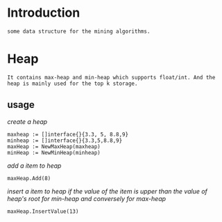 # Introduction

    some data structure for the mining algorithms.
    
# Heap

    It contains max-heap and min-heap which supports float/int. And the heap is mainly used for the top k storage. 
    
## usage

*create a heap* 
    
    maxheap := []interface{}{3.3, 5, 8.8,9}
    minheap := []interface{}{3.3,5,8.8,9}
    maxHeap := NewMaxHeap(maxheap)
    minHeap := NewMinHeap(minheap)

*add a item to heap*

    maxHeap.Add(8)

*insert a item to heap if the value of the item is upper than the value of heap's root for min-heap and conversely 
for max-heap*

    maxHeap.InsertValue(13)
